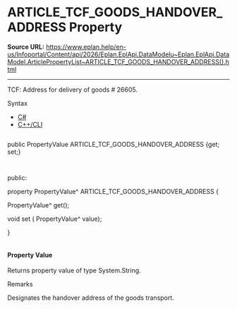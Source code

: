 # ARTICLE_TCF_GOODS_HANDOVER_ADDRESS Property

**Source URL:** https://www.eplan.help/en-us/Infoportal/Content/api/2026/Eplan.EplApi.DataModelu~Eplan.EplApi.DataModel.ArticlePropertyList~ARTICLE_TCF_GOODS_HANDOVER_ADDRESS().html

---

TCF: Address for delivery of goods # 26605.

Syntax

- [C#](#i-syntax-CS)
- [C++/CLI](#i-syntax-CPP2005)

```
```
public PropertyValue ARTICLE_TCF_GOODS_HANDOVER_ADDRESS {get; set;}
```
```

```
```
public:

property PropertyValue^ ARTICLE_TCF_GOODS_HANDOVER_ADDRESS {

   PropertyValue^ get();

   void set (    PropertyValue^ value);

}
```
```

#### Property Value

Returns property value of type System.String.

Remarks

Designates the handover address of the goods transport.
